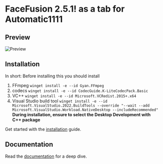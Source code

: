 FaceFusion 2.5.1! as a tab for Automatic1111
==========

Preview
-------

![Preview](https://github.com/sebaxakerhtc/sd-webui-facefusion/assets/32651506/706d4a2f-f2d1-44b8-89c2-1dd69d3054bb)


Installation
------------

In short:
Before installing this you should install
1) FFmpeg `winget install -e --id Gyan.FFmpeg`
2) codecs `winget install -e --id CodecGuide.K-LiteCodecPack.Basic`
3) VC++ `winget install -e --id Microsoft.VCRedist.2015+.x64`
4) Visual Studio build tool `winget install -e --id Microsoft.VisualStudio.2022.BuildTools --override "--wait --add Microsoft.VisualStudio.Workload.NativeDesktop --includeRecommended"`</br>
**During installation, ensure to select the Desktop Development with C++ package**

Get started with the [installation](https://docs.facefusion.io/installation) guide.





Documentation
-------------

Read the [documentation](https://docs.facefusion.io) for a deep dive.
